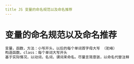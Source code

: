 ```yaml
---
title JS 变量的命名规范以及命名推荐
---
```


# 变量的命名规范以及命名推荐

```js
变量，函数，⽅法：⼩写开头，以后的每个单词⾸字⺟⼤写 （驼峰）
构造函数，class：每个单词⼤写开头
基于实际情况，以动词，名词，谓词来命名。尽量⾔简意骇，以命名代替注释
```

